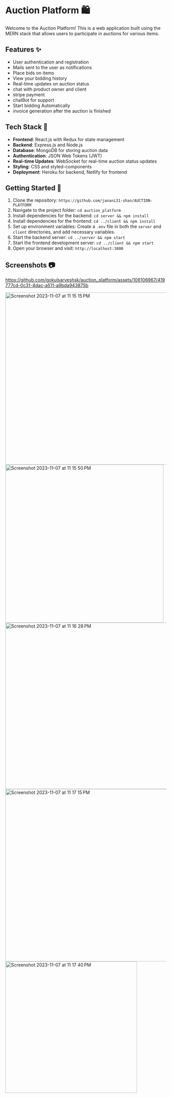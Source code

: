 
# Auction Platform 🛍️

Welcome to the Auction Platform! This is a web application built using the MERN stack that allows users to participate in auctions for various items.


## Features ✨

- User authentication and registration
- Mails sent to the user as notifications
- Place bids on items
- View your bidding history
- Real-time updates on auction status
- chat with product owner and client
- stripe payment
- chatBot for support
- Start bidding Automatically
- invoice generation after the auction is finished

## Tech Stack 🚀

- **Frontend**: React.js with Redux for state management
- **Backend**: Express.js and Node.js
- **Database**: MongoDB for storing auction data
- **Authentication**: JSON Web Tokens (JWT)
- **Real-time Updates**: WebSocket for real-time auction status updates
- **Styling**: CSS and styled-components
- **Deployment**: Heroku for backend, Netlify for frontend

## Getting Started 🏁

1. Clone the repository: `https://github.com/janani31-shan/AUCTION-PLATFORM`
2. Navigate to the project folder: `cd auction_platform`
3. Install dependencies for the backend: `cd server && npm install`
4. Install dependencies for the frontend: `cd ../client && npm install`
5. Set up environment variables: Create a `.env` file in both the `server` and `client` directories, and add necessary variables.
6. Start the backend server: `cd ../server && npm start`
7. Start the frontend development server: `cd ../client && npm start`
8. Open your browser and visit: `http://localhost:3000`

## Screenshots 📷
https://github.com/gokulsarveshsk/auction_platform/assets/106106967/419777cd-0c31-4dac-a511-a9bda943875b

<img width="538" alt="Screenshot 2023-11-07 at 11 15 15 PM" src="https://github.com/gokulsarveshsk/auction_platform/assets/106106967/2e911ae1-bab1-4a7c-9bd7-11ae0f0e2d03">
<img width="494" alt="Screenshot 2023-11-07 at 11 15 50 PM" src="https://github.com/gokulsarveshsk/auction_platform/assets/106106967/fae53a72-78ec-46cd-b8c2-1bdbc4d03b0a">
<img width="520" alt="Screenshot 2023-11-07 at 11 16 28 PM" src="https://github.com/gokulsarveshsk/auction_platform/assets/106106967/22e8b8f4-cc92-4bf0-aa6c-53c29e610644">
 <img width="539" alt="Screenshot 2023-11-07 at 11 17 15 PM" src="https://github.com/gokulsarveshsk/auction_platform/assets/106106967/b27fca91-7493-4365-940a-db9be8a9d653">
<img width="411" alt="Screenshot 2023-11-07 at 11 17 40 PM" src="https://github.com/gokulsarveshsk/auction_platform/assets/106106967/992a68c0-14e7-4fae-aed1-fd0988338b1c">



